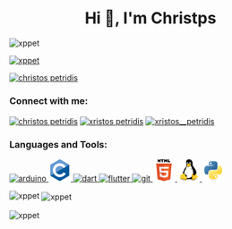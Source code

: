 <h1 align="center">Hi 👋, I'm Christps</h1>
<p align="left"> <img src="https://komarev.com/ghpvc/?username=xppet&label=Profile%20views&color=0e75b6&style=flat" alt="xppet" /> </p>

<p align="left"> <a href="https://github.com/ryo-ma/github-profile-trophy"><img src="https://github-profile-trophy.vercel.app/?username=xppet" alt="xppet" /></a> </p>

<p align="left"> <a href="https://twitter.com/christos petridis" target="blank"><img src="https://img.shields.io/twitter/follow/christos petridis?logo=twitter&style=for-the-badge" alt="christos petridis" /></a> </p>

<h3 align="left">Connect with me:</h3>
<p align="left">
<a href="https://twitter.com/christos petridis" target="blank"><img align="center" src="https://raw.githubusercontent.com/rahuldkjain/github-profile-readme-generator/master/src/images/icons/Social/twitter.svg" alt="christos petridis" height="30" width="40" /></a>
<a href="https://linkedin.com/in/xristos petridis" target="blank"><img align="center" src="https://raw.githubusercontent.com/rahuldkjain/github-profile-readme-generator/master/src/images/icons/Social/linked-in-alt.svg" alt="xristos petridis" height="30" width="40" /></a>
<a href="https://instagram.com/xristos__petridis" target="blank"><img align="center" src="https://raw.githubusercontent.com/rahuldkjain/github-profile-readme-generator/master/src/images/icons/Social/instagram.svg" alt="xristos__petridis" height="30" width="40" /></a>
</p>

<h3 align="left">Languages and Tools:</h3>
<p align="left"> <a href="https://www.arduino.cc/" target="_blank" rel="noreferrer"> <img src="https://cdn.worldvectorlogo.com/logos/arduino-1.svg" alt="arduino" width="40" height="40"/> </a> <a href="https://www.cprogramming.com/" target="_blank" rel="noreferrer"> <img src="https://raw.githubusercontent.com/devicons/devicon/master/icons/c/c-original.svg" alt="c" width="40" height="40"/> </a> <a href="https://dart.dev" target="_blank" rel="noreferrer"> <img src="https://www.vectorlogo.zone/logos/dartlang/dartlang-icon.svg" alt="dart" width="40" height="40"/> </a> <a href="https://flutter.dev" target="_blank" rel="noreferrer"> <img src="https://www.vectorlogo.zone/logos/flutterio/flutterio-icon.svg" alt="flutter" width="40" height="40"/> </a> <a href="https://git-scm.com/" target="_blank" rel="noreferrer"> <img src="https://www.vectorlogo.zone/logos/git-scm/git-scm-icon.svg" alt="git" width="40" height="40"/> </a> <a href="https://www.w3.org/html/" target="_blank" rel="noreferrer"> <img src="https://raw.githubusercontent.com/devicons/devicon/master/icons/html5/html5-original-wordmark.svg" alt="html5" width="40" height="40"/> </a> <a href="https://www.linux.org/" target="_blank" rel="noreferrer"> <img src="https://raw.githubusercontent.com/devicons/devicon/master/icons/linux/linux-original.svg" alt="linux" width="40" height="40"/> </a> <a href="https://www.python.org" target="_blank" rel="noreferrer"> <img src="https://raw.githubusercontent.com/devicons/devicon/master/icons/python/python-original.svg" alt="python" width="40" height="40"/> </a> </p>

<p><img align="left" src="https://github-readme-stats.vercel.app/api/top-langs?username=xppet&show_icons=true&locale=en&layout=compact" alt="xppet" /></p>

<p>&nbsp;<img align="center" src="https://github-readme-stats.vercel.app/api?username=xppet&show_icons=true&locale=en" alt="xppet" /></p>

<p><img align="center" src="https://github-readme-streak-stats.herokuapp.com/?user=xppet&" alt="xppet" /></p>


